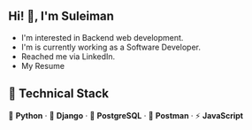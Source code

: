 Hi! 👋, I'm Suleiman
-
- I'm interested in Backend web development.  
- I'm is currently working as a Software Developer.  
- Reached me via LinkedIn.
- My Resume

🔨 Technical Stack
-
🐍 **Python** · 🌿 **Django** · 🐘 **PostgreSQL** · 📮 **Postman** · ⚡ **JavaScript**  



